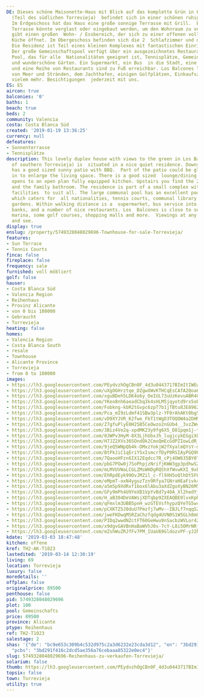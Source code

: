 ```yaml
---
DE: Dieses schöne Maisonette-Haus mit Blick auf das komplette Grün in Los Balcones
  (Teil des südlichen Torrevieja)  befindet sich in einer schönen ruhigen Residenz.
  Im Erdgeschoss hat das Haus eine große sonnige Terrasse mit Grill.  Ein Teil der
  Terrasse könnte verglast oder eingebaut werden, um den Wohnraum zu vergrößern. Es
  gibt einen großen  Wohn- / Essbereich, der sich zu einer offenen voll ausgestatteten
  Küche öffnet. Im Obergeschoss befinden sich die 2  Schlafzimmer und das Familienbad.
  Die Residenz ist Teil eines kleinen Komplexes mit fantastischen Einrichtungen für  alle.
  Der große Gemeinschaftspool verfügt über ein ausgezeichnetes Restaurant / Bar am
  Pool, das für alle  Nationalitäten geeignet ist, Tennisplätze, Gemeinschaftsbibliothek
  und wunderschöne Gärten. Ein Supermarkt, ein Bus  in die Stadt, eine Apotheke, Banken
  und eine Reihe von Restaurants sind zu Fuß erreichbar. Los Balcones liegt in der  Nähe
  von Meer und Stränden, dem Jachthafen, einigen Golfplätzen, Einkaufszentren und
  vielem mehr. Besichtigungen  jederzeit mit uns.
ES: ES
aircon: true
balconies: '0'
baths: 1
beach: true
beds: 2
community: Valencia
costa: Costa Blanca Süd
created: '2019-01-19 13:36:25'
currency: null
defeatures:
- Sonnenterrasse
- Tennisplätze
description: This lovely duplex house with views to the green in Los Balcones (part
  of southern Torrevieja) is  situated in a nice quiet residence. Downstairs the house
  has a good sized sunny patio with BBQ.  Part of the patio could be glazed or built
  in to enlarge the living space. There is a good sized  lounge/dining area which
  opens to an open plan fully equipped kitchen. Upstairs you find the 2  bedrooms
  and the family bathroom. The residence is part of a small complex with fantastic
  facilities  to suit all. The large communal pool has an excellent poolside restaurant/bar
  which caters for  all nationalities, tennis courts, communal library and beautiful
  gardens. Within walking distance is a  supermarket, bus service into Town, pharmacy,
  banks, and a number of nice restaurants. Los  Balcones is close to sea and beaches,the
  marina, some golf courses, shopping malls and more.  Viewings at any time. Come
  and see.
display: true
enslug: /property/5749328048029696-Townhouse-for-sale-Torrevieja/
features:
- Sun Terrace
- Tennis Courts
finca: false
fireplace: false
frequency: sale
furnished: voll möbliert
golf: false
hauser:
- Costa Blanca Süd
- Valencia Region
- Reihenhaus
- Provinz Alicante
- von 0 bis 100000
- Gebraucht
- Torrevieja
heating: false
homes:
- Valencia Region
- Costa Blanca South
- resale
- Townhouse
- Alicante Province
- Torrevieja
- from 0 to 100000
images:
- https://lh3.googleusercontent.com/PEydvzhOgCBn0F_4d3u0443717BImItIWEwPceHP-vD6b161JCB0N9eac0b6DVI_PWqY4LOLD15o77P3tZ8=w640-rj-e30-l100
- https://lh3.googleusercontent.com/uXgOGHrztqe_DZgwXWvKTHCqEsCAfA2Qoa6YUCs0eGwLFXw25kD3ZkkA-Rze_jeJODmUCGTMrtFn8Y25lGUK=w640-rj-e30-l100
- https://lh3.googleusercontent.com/xguBDeh5LDK4o6y_OeIUL73uUzKevuABR4Cb_UmH4f4wcGOy-JdHF6WL7vh71oqu8f3lDQJsQgElVIrJ3Jw6=w640-rj-e30-l100
- https://lh3.googleusercontent.com/YKeo8nh6aeadCbq3k4sHLM5jqyotd9rx5oRxsJrmq2ocoZRMkUUG6RLYySPiEj-xpWC7g6lG_OK9OpOt7wxb=w640-rj-e30-l100
- https://lh3.googleusercontent.com/Fobkng-kbR2tGvpc6zpT7b1jTBtu8JE8962jVHDivSIHXvUgiUucem3NVDCZuOH5byyOCLx-MeLRoM3WjJo3=w640-rj-e30-l100
- https://lh3.googleusercontent.com/Pca_mI9zLdmf41SBw3plz-YF0rAhAKt0bg5aW7kmJ8FwZz47DxziHZHP3lR0MMIORdmCHmQZgPv48UJhAW-T=w640-rj-e30-l100
- https://lh3.googleusercontent.com/vD9XYJVR_K2fwe_FbT1tWgD3TOQOW4a2DHMg64eq3VpOmkVk4b-TI_dUwKiQArpEPW6tbFTwWO-zuF-TVam_3w=w640-rj-e30-l100
- https://lh3.googleusercontent.com/Z7gfuPlyE0H25B5CeOwzo2nGUb4__3vzZWcg5cIhNP5TQyey3Fo4s4GNWBMJu-lC8N4kE040jF-1a_v29eEc=w640-rj-e30-l100
- https://lh3.googleusercontent.com/3Biz4Ve2q-xpdMK23y9fg6X5_D81pqm1j-t9vj591M57v08hrukhmqWI_srS94VgNsZuwq69lzgf9HvHV9o=w640-rj-e30-l100
- https://lh3.googleusercontent.com/0JWPv3HyM-8X3LjhUbxJh_lugjcykEGgiX8asUzeJsJO93OrSMhW08MgyfI9erojV5oadtf39vLzO159CoH8=w640-rj-e30-l100
- https://lh3.googleusercontent.com/H7JZ2XVs36SOndOk2CmxQmEcGdPZIowLdR_7l3oFavU4lK5iZkwTBY1c7aGDPfcmauvvSpz6BlJklS-qrKDj=w640-rj-e30-l100
- https://lh3.googleusercontent.com/9jeQ5WNpQb4k-DMxzYokjW2fXyalmQYsY-m5O8Mt1CDpBiUwC-JKdvIjP16oIjcrKFYTX5ULLpFzahrJsBnT=w640-rj-e30-l100
- https://lh3.googleusercontent.com/BtPkJiC1qEriYSxIsmcrfDyP0RSIAyPGQ9Pyfrq_5f2gVf1Ws1tkQq53WY3n_2eOW-5vNSRfYdEhoqCZ4Hu2kw=w640-rj-e30-l100
- https://lh3.googleusercontent.com/7QaooHFzn6IX12Eqdcc7R_cPj4OW635BY0TeBL3Ij6STYpYJ5h1TVLwgFpDRN0d2wiZYfvMpM43Iiy7-CY4=w640-rj-e30-l100
- https://lh3.googleusercontent.com/pbG7POw0j7SoPhpjzNrifjKWW3gp3pdhwSZpwFs_43XpQFo3nhZ9FfDLrRci4VWOjGG4XUC1HQ7rT61pTrUV5Q=w640-rj-e30-l100
- https://lh3.googleusercontent.com/mLMVUVWaLCGLZMsWHDgRQShXfWvwKXI_9xbgbALHgp8O3ii0GDzzEZbxJzvvzBFoNkXYqdJN4u8eosEgMDJw=w640-rj-e30-l100
- https://lh3.googleusercontent.com/EhRpdEyk99OvJMZil_c-fl9XH5oQlhDt5FHGP2o7qi7u_rfxVRzUnFN0FBFPtglwTyHaxTP8OpZ9UEw38uDCxw=w640-rj-e30-l100
- https://lh3.googleusercontent.com/eMpmT-oxN4yguzTzn9Rfya7GNraHEaFivk4-OcySaMvlOrgdxoDafgsnZJXbOry77Gm9VTBcS4yv_he0zf0=w640-rj-e30-l100
- https://lh3.googleusercontent.com/a5m5p9XdRxf1box6lAbu3aXdZgoXyBN26M5BEBvtTPt-riO-v3Om3EZe1u3kb8iTRjiSkCDDeRRu3ABteqo=w640-rj-e30-l100
- https://lh3.googleusercontent.com/GFy9mPh4U9YeXB1VpYvBd7y40A_Xl2hedYjs8IDouC1DBql2aQg53BB01rqaSS0CWdONShFRGOjgh9CmONVn=w640-rj-e30-l100
- https://lh3.googleusercontent.com/H_aB304DeVAWsjXDTqbp9ZXEAQBE0lvxKpRI96SEM8qiylDjTEAoUk0a5RGP9lWIZuGUgygjKzmss4oAhnZg=w640-rj-e30-l100
- https://lh3.googleusercontent.com/qFmxlm3UBB5pnH_wzGTEVsfhypzQYeTG5wcc3HVxaaydndc3vtHCH1ZNew4tQHshRr55dOlid2ixUGUU8D8R=w640-rj-e30-l100
- https://lh3.googleusercontent.com/pCXKTZ5J0duU7Pmzfj7wMv--IBJLf7nqqSZSfgTYtuPbuY4Sxb3-BpNH_I0qw2o8nCfvyiCVgV59OoTgIvv5=w640-rj-e30-l100
- https://lh3.googleusercontent.com/jweFKDwqMSRZaChzfqdg4UVN0S1W5GLh8m83hZuBM7FQBbey8ig1Z8buOs8RCxjJTTZeShfETjTyli4hvRRu=w640-rj-e30-l100
- https://lh3.googleusercontent.com/PIDq2wwdNZctFT60GeHwu9nSacbzWVLor4ZKiP7GR7bhBNfI22TMVASkbRpDuTUH5wRRqp-Edjou0dVuQfI=w640-rj-e30-l100
- https://lh3.googleusercontent.com/x9dgvGAVBnHaBaWVhJ0s-7cY-L8i5OMrNRjwGzzVVnuxZptvQ-6_Ma9851aF89BvKibs4rk8NRi6ZOmFICyd=w640-rj-e30-l100
- https://lh3.googleusercontent.com/mZshWuZRJfFv7PM_IUaU69GldozvPF-yJ2NKwE2u0wJKtY-a50GKn-Uuybi51XU-uFTMLzVnc2gyadf3IeYv=w640-rj-e30-l100
kdate: '2019-03-03 18:47:48'
kitchen: offene
kref: TH2-AK-T1023
lastedited: '2019-03-14 12:30:19'
living: 69
location: Torrevieja
luxury: false
moredetails: ''
offplan: false
originalprice: 89500
penthouse: false
pid: 5749328048029696
plot: 100
pool: Gemeinschafts
price: 89500
province: Alicante
ptype: Reihenhaus
ref: TH2-T1023
salestage: 2
shas: '{"de": "bc9e653c309b4c532d975c2a3d6232e23cda3d12", "en": "3bd291f416c2dcd5ae356a76cebaaa85322e0ec4",
  "pcbs": "3bd291f416c2dcd5ae356a76cebaaa85322e0ec4"}'
slug: 5749328048029696-Reihenhaus-zu-verkaufen-Torrevieja/
solarium: false
thumb: https://lh3.googleusercontent.com/PEydvzhOgCBn0F_4d3u0443717BImItIWEwPceHP-vD6b161JCB0N9eac0b6DVI_PWqY4LOLD15o77P3tZ8=w400-h240-n-rj-e30-l100
topsix: false
town: Torrevieja
utility: true
---
```

